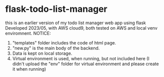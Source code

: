 # flask-todo-list-manager
this is an earlier version of my todo list manager web app using flask
Developed 2023/05, with AWS cloud9, both tested on AWS and local venv enviromnent.
 NOTICE:
 1. "templates" folder includes the code of html page.
 2. "new.py" is the main body of the backend.
 3. Data is kept on local storage.
 4. Virtual environment is used, when running, but not included here (I didn't upload the "env" folder for virtual environment and please create it when running)  
